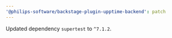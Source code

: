 ```yaml
---
'@philips-software/backstage-plugin-upptime-backend': patch
---
```


Updated dependency `supertest` to `^7.1.2`.
